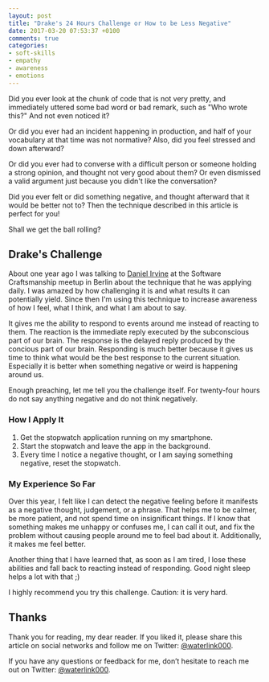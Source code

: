 ```yaml
---
layout: post
title: "Drake's 24 Hours Challenge or How to be Less Negative"
date: 2017-03-20 07:53:37 +0100
comments: true
categories:
- soft-skills
- empathy
- awareness
- emotions
---
```


Did you ever look at the chunk of code that is not very pretty, and immediately uttered some bad word or bad remark, such as "Who wrote this?" And not even noticed it?

Or did you ever had an incident happening in production, and half of your vocabulary at that time was not normative? Also, did you feel stressed and down afterward?

Or did you ever had to converse with a difficult person or someone holding a strong opinion, and thought not very good about them? Or even dismissed a valid argument just because you didn't like the conversation?

Did you ever felt or did something negative, and thought afterward that it would be better not to? Then the technique described in this article is perfect for you!

<!-- more -->

Shall we get the ball rolling?

## Drake's Challenge

About one year ago I was talking to [Daniel Irvine](https://www.danielirvine.com) at the Software Craftsmanship meetup in Berlin about the technique that he was applying daily. I was amazed by how challenging it is and what results it can potentially yield. Since then I'm using this technique to increase awareness of how I feel, what I think, and what I am about to say.

It gives me the ability to respond to events around me instead of reacting to them. The reaction is the immediate reply executed by the subconscious part of our brain. The response is the delayed reply produced by the concious part of our brain. Responding is much better because it gives us time to think what would be the best response to the current situation. Especially it is better when something negative or weird is happening around us.

Enough preaching, let me tell you the challenge itself. For twenty-four hours do not say anything negative and do not think negatively.

### How I Apply It

1. Get the stopwatch application running on my smartphone.
2. Start the stopwatch and leave the app in the background.
3. Every time I notice a negative thought, or I am saying something negative, reset the stopwatch.

### My Experience So Far

Over this year, I felt like I can detect the negative feeling before it manifests as a negative thought, judgement, or a phrase. That helps me to be calmer, be more patient, and not spend time on insignificant things. If I know that something makes me unhappy or confuses me, I can call it out, and fix the problem without causing people around me to feel bad about it. Additionally, it makes me feel better.

Another thing that I have learned that, as soon as I am tired, I lose these abilities and fall back to reacting instead of responding. Good night sleep helps a lot with that ;)

I highly recommend you try this challenge. Caution: it is very hard.

## Thanks

Thank you for reading, my dear reader. If you liked it, please share this article on social networks and follow me on Twitter: [@waterlink000](https://twitter.com/waterlink000).

If you have any questions or feedback for me, don’t hesitate to reach me out on Twitter: [@waterlink000](https://twitter.com/waterlink000).
